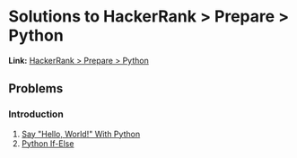 # Solutions to HackerRank > Prepare > Python

**Link:** [HackerRank > Prepare > Python](https://www.hackerrank.com/domains/python)

## Problems

### Introduction

1. [Say "Hello, World!" With Python](https://www.hackerrank.com/challenges/py-hello-world/problem?isFullScreen=true)  
2. [Python If-Else](https://www.hackerrank.com/challenges/py-if-else/problem?isFullScreen=true)

